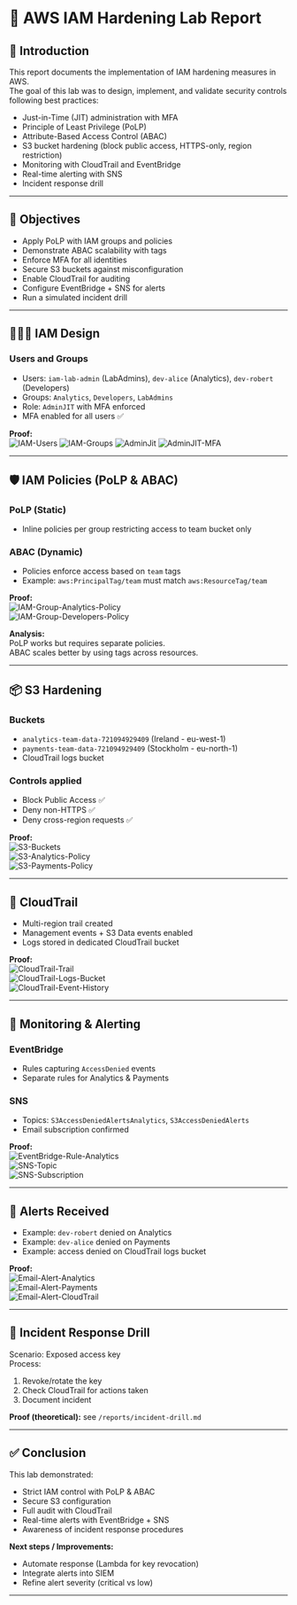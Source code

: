 # 🔐 AWS IAM Hardening Lab Report

## 📖 Introduction
This report documents the implementation of IAM hardening measures in AWS.  
The goal of this lab was to design, implement, and validate security controls following best practices:
- Just-in-Time (JIT) administration with MFA
- Principle of Least Privilege (PoLP)
- Attribute-Based Access Control (ABAC)
- S3 bucket hardening (block public access, HTTPS-only, region restriction)
- Monitoring with CloudTrail and EventBridge
- Real-time alerting with SNS
- Incident response drill

---

## 🎯 Objectives
- Apply PoLP with IAM groups and policies
- Demonstrate ABAC scalability with tags
- Enforce MFA for all identities
- Secure S3 buckets against misconfiguration
- Enable CloudTrail for auditing
- Configure EventBridge + SNS for alerts
- Run a simulated incident drill

---

## 🧑‍🤝‍🧑 IAM Design
### Users and Groups
- Users: `iam-lab-admin` (LabAdmins), `dev-alice` (Analytics), `dev-robert` (Developers)
- Groups: `Analytics`, `Developers`, `LabAdmins`
- Role: `AdminJIT` with MFA enforced
- MFA enabled for all users ✅

**Proof:**  
![IAM-Users](../screenshots/IAM-Users.png)
![IAM-Groups](../screenshots/IAM-Groups.png)
![AdminJit](../screenshots/AdminJIT-created.png)
![AdminJIT-MFA](../screenshots/mfa/AdminJIT-trust-policy-MFA.png)

---

## 🛡️ IAM Policies (PoLP & ABAC)
### PoLP (Static)
- Inline policies per group restricting access to team bucket only

### ABAC (Dynamic)
- Policies enforce access based on `team` tags
- Example: `aws:PrincipalTag/team` must match `aws:ResourceTag/team`

**Proof:**  
![IAM-Group-Analytics-Policy](../screenshots/IAM-Group-Analytics-Policy.png)  
![IAM-Group-Developers-Policy](../screenshots/IAM-Group-Developers-Policy.png)  

**Analysis:**  
PoLP works but requires separate policies.  
ABAC scales better by using tags across resources.

---

## 📦 S3 Hardening
### Buckets
- `analytics-team-data-721094929409` (Ireland - eu-west-1)
- `payments-team-data-721094929409` (Stockholm - eu-north-1)
- CloudTrail logs bucket

### Controls applied
- Block Public Access ✅
- Deny non-HTTPS ✅
- Deny cross-region requests ✅

**Proof:**  
![S3-Buckets](../screenshots/S3-Buckets-Overview.png)  
![S3-Analytics-Policy](../screenshots/S3-Analytics-Policy.png)  
![S3-Payments-Policy](../screenshots/S3-Payments-Policy.png)

---

## 📜 CloudTrail
- Multi-region trail created
- Management events + S3 Data events enabled
- Logs stored in dedicated CloudTrail bucket

**Proof:**  
![CloudTrail-Trail](../screenshots/CloudTrail-Trail-Config.png)  
![CloudTrail-Logs-Bucket](../screenshots/S3-CloudTrailLogs-Bucket.png)  
![CloudTrail-Event-History](../screenshots/CloudTrail-Event-History.png)

---

## 📡 Monitoring & Alerting
### EventBridge
- Rules capturing `AccessDenied` events
- Separate rules for Analytics & Payments

### SNS
- Topics: `S3AccessDeniedAlertsAnalytics`, `S3AccessDeniedAlerts`
- Email subscription confirmed

**Proof:**  
![EventBridge-Rule-Analytics](../screenshots/EventBridge-Rule-Analytics.png)  
![SNS-Topic](../screenshots/SNS-Topic.png)  
![SNS-Subscription](../screenshots/SNS-Subscription.png)

---

## 📧 Alerts Received
- Example: `dev-robert` denied on Analytics
- Example: `dev-alice` denied on Payments
- Example: access denied on CloudTrail logs bucket

**Proof:**  
![Email-Alert-Analytics](../screenshots/tests/Email-Alert-Analytics.png)  
![Email-Alert-Payments](../screenshots/tests/Email-Alert-Payments.png)  
![Email-Alert-CloudTrail](../screenshots/tests/Email-Alert-CloudTrail.png)

---

## 🚨 Incident Response Drill
Scenario: Exposed access key  
Process:
1. Revoke/rotate the key
2. Check CloudTrail for actions taken
3. Document incident

**Proof (theoretical):** see `/reports/incident-drill.md`

---

## ✅ Conclusion
This lab demonstrated:
- Strict IAM control with PoLP & ABAC
- Secure S3 configuration
- Full audit with CloudTrail
- Real-time alerts with EventBridge + SNS
- Awareness of incident response procedures

**Next steps / Improvements:**
- Automate response (Lambda for key revocation)
- Integrate alerts into SIEM
- Refine alert severity (critical vs low)

---
